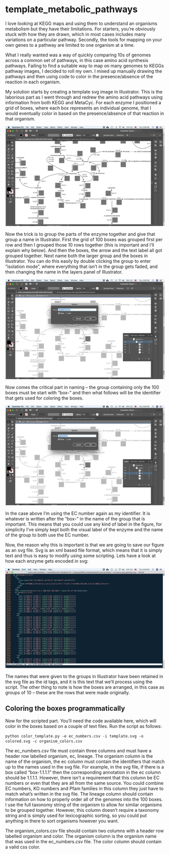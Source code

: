# template_metabolic_pathways
I love looking at KEGG maps and using them to understand an organisms metabolism but they have their limitations. For starters, you’re obviously stuck with how they are drawn, which in most cases includes many variations on a particular pathway. Secondly, the tools for mapping on your own genes to a pathway are limited to one organism at a time.

What I really wanted was a way of quickly comparing 10s of genomes across a common set of pathways, in this case amino acid synthesis pathways. Failing to find a suitable way to map on many genomes to KEGGs pathway images, I decided to roll my own. I mixed up manually drawing the pathways and then using code to color in the presence/absence of the reaction in each organism.

My solution starts by creating a template svg image in Illustrator. This is the laborious part as I went through and redrew the amino acid pathways using information from both KEGG and MetaCyc. For each enzyme I positioned a grid of boxes, where each box represents an individual genome, that I would eventually color in based on the presence/absence of that reaction in that organism.

![pathway section](/images/template_pathway_part.png)

Now the trick is to group the parts of the enzyme together and give that group a name in Illustrator. First the grid of 100 boxes was grouped first per row and then I grouped those 10 rows together (this is important and I’ll explain why below). And then the boxes, the arrow and the text label all got grouped together. Next name both the larger group and the boxes in Illustrator. You can do this easily by double clicking the group to enter “isolation mode”, where everything that isn’t in the group gets faded, and then changing the name in the layers panel of Illustrator.

![enzyme highlight](/images/enzyme_group_highlight.png)

Now comes the critical part in naming – the group containing only the 100 boxes must be start with “box-” and then what follows will be the identifier that gets used for coloring the boxes.

![box highlight](/images/box_highlight.png)

In the case above I’m using the EC number again as my identifier. It is whatever is written after the “box-” in the name of the group that is important. This means that you could use any kind of label in the figure, for simplicity I’ve simply kept both the visual label of the enzyme and the name of the group to both use the EC number.

Now, the reason why this is important is that we are going to save our figure as an svg file. Svg is an xml based file format, which means that it is simply text and thus is easy to modify using some scripting. Lets have a look at how each enzyme gets encoded in svg:

![svg code](/images/svg_code.png)

The names that were given to the groups in Illustrator have been retained in the svg file as the id tags, and it is this text that we’ll process using the script. The other thing to note is how the boxes are arranged, in this case as groups of 10 – these are the rows that were made originally.

## Coloring the boxes programmatically
Now for the scripted part. You’ll need the code available here, which will color in the boxes based on a couple of text files. Run the script as follows:

```
python color_template.py -e ec_numbers.csv -i template.svg -o colored.svg -c organism_colors.csv
```

The ec_numbers.csv file must contain three columns and must have a header row labelled organism, ec, lineage. The organism column is the name of the organism, the ec column must contain the identifiers that match up to the names used in the svg file. For example, in the svg file, if there is a box called “box-1.1.1.1” then the corresponding annotation in the ec column should be 1.1.1.1. However, there isn’t a requirement that this column be EC numbers or even that they are all from the same source. You could combine EC numbers, KO numbers and Pfam families in this column they just have to match what’s written in the svg file. The lineage column should contain information on how to properly order all of the genomes into the 100 boxes. I use the full taxonomy string of the organism to allow for similar organisms to be grouped together. However, this column doesn’t require a taxonomy string and is simply used for lexicographic sorting, so you could put anything in there to sort organisms however you want.

The organism_colors.csv file should contain two columns with a header row labelled organism and color. The organism column is the organism name that was used in the ec_numbers.csv file. The color column should contain a valid css color.
